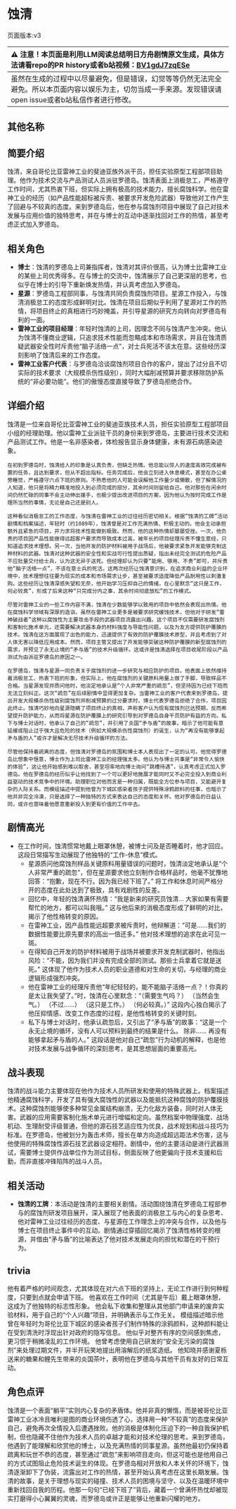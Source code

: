 # 蚀清
页面版本:v3
 

| :warning: 注意！本页面是利用LLM阅读总结明日方舟剧情原文生成，具体方法请看repo的PR history或者b站视频：[BV1gdJ7zqESe](https://www.bilibili.com/video/BV1gdJ7zqESe/)         |
|:----------------------------|
| 虽然在生成的过程中以尽量避免，但是错误，幻觉等等仍然无法完全避免。所以本页面内容以娱乐为主，切勿当成一手来源。发现错误请open issue或者b站私信作者进行修改。|



## 其他名称

## 简要介绍
蚀清，来自哥伦比亚雷神工业的斐迪亚族外派干员，担任实验原型工程部项目助理。他作为技术交流与产品测试人员派驻罗德岛。蚀清表面上消极怠工，严格遵守工作时间，尤其热衷下班，但实际上拥有极高的技术能力，擅长腐蚀科学。他在雷神工业的经历（如产品性能超标被斥责、被要求开发危险武器）导致他对工作产生了回避与不较真的态度。来到罗德岛后，他在参与腐蚀剂项目中展现了自己对技术发展与应用价值的独特思考，并在与博士的互动中逐渐找回对工作的热情，甚至考虑正式加入罗德岛。
## 相关角色
-   **博士**：蚀清的罗德岛上司兼指挥者，蚀清对其评价很高，认为博士比雷神工业的某些上司优秀得多。在与博士的交流中，蚀清展示了自己更深层的思考，也似乎在博士的引导下重新焕发热情，并认真考虑加入罗德岛。
-   **星源**：罗德岛工程部同事，与蚀清共同负责腐蚀剂项目。星源工作投入，与蚀清消极怠工的态度形成鲜明对比。蚀清在项目后期似乎利用了星源对工作的热情，将项目终止的真相进行巧妙掩盖，并引导星源的研究方向转向对罗德岛有利的一面。
-   **雷神工业的项目经理**：年轻时蚀清的上司，因理念不同与蚀清产生冲突。他认为蚀清不懂商业逻辑，只追求技术性能而忽略成本和市场需求，并且在蚀清质疑武器安全性时斥责他“脑子活络一点”，对士兵死活不该太在意。这些经历深刻影响了蚀清后来的工作态度。
-   **雷神工业客户代表**：与罗德岛洽谈腐蚀剂项目合作的客户，提出了过分且不切实际的技术要求（大规模杀伤性级别），同时大幅削减预算并要求移除防护系统的“非必要功能”。他们的傲慢态度直接导致了罗德岛拒绝合作。
## 详细介绍
蚀清是一位来自哥伦比亚雷神工业的斐迪亚族技术人员，担任实验原型工程部项目小组的经理助理。他以雷神工业派驻干员的身份来到罗德岛，主要进行技术交流和产品测试工作。他是一名非感染者，体检报告显示身体健康，未有源石病感染迹象。

    在初到罗德岛时，蚀清给人的印象是认真负责，但缺乏热情。他总能以惊人的速度高效完成被布置的任务，且达到要求，但从不超出指标。任务完成后，他会立刻进入休息模式，甚至在办公桌旁睡觉，严格遵守六点下班的原则。不熟悉他的人可能会误解他工作量少或懒散，但了解情况的人知道，他只是将精力精准地投入到必须完成的部分，其余时间则留给自己。他对那些在闲余时间仍然忙碌的同事不会主动伸出援手，也极少提出改进项目的方案，因为他认为按时完成工作是理所当然的事情，无论是自己还是别人。

    这种看似消极怠工的工作态度，与蚀清在雷神工业的过往经历密切相关。根据“蚀清的工牌”活动剧情和档案描述，年轻时（约1089年），蚀清曾是对工作充满热情、积极主动的。他会主动承担额外且紧急的项目，并力求将技术性能做到极致。然而，他的这种热情却屡屡受挫。一次，他负责的项目因产品性能做得远超客户要求而导致成本过高，被年长的项目经理斥责不懂生意经，只知道追求技术理想。另一次，当他开发的防护材料被用于战场后，他被要求紧急开发能够克制这种材料的武器。蚀清对这种武器的安全性和实战可行性提出质疑，指出未经完全测试的危险产品不应批量交付给士兵，认为这无异于送死。但经理却认为只要“能用、够用、不贵”即可，并斥责他“脑子活络一点”，不该在意士兵的死活。这两次经历让蚀清意识到，在追求商业利益的企业环境中，技术理想往往要为现实的成本和市场需求让步，甚至被要求适度降低产品耐用性以刺激复购。这些经历让蚀清深感失望和无奈，他开始学习压抑自己的情绪，在心里默念“这只是工作，何必较真”，形成了后来这种“只完成分内之事，其余时间彻底放松”的工作模式。

    尽管对雷神工业的一些工作内容不满，蚀清在少数能够学以致用的项目中依然会表现出热情。他在腐蚀科学领域有深厚的造诣，虽然在雷神工业更多是被要求研究缓蚀技术，但他对于研发“雷神破战者”这种以腐蚀性为主要攻击手段的武器项目流露出兴趣。这个项目不仅需要研发腐蚀剂和客制化施术单元，还需要解决武器本身的材料强度与导能性问题，以及为友方提供防护覆膜的技术。蚀清在这方面展现了出色的能力，迅速提供了有效的防护覆膜技术原型，并且考虑到了对人体无害以降低应用成本。然而，项目主管又提出了开发能够突破这种防护覆膜的新型腐蚀剂的需求，并预见了永无止境的“矛与盾”的技术升级循环。这或许是蚀清选择在项目收尾阶段以产品测试为由派驻罗德岛的原因之一。

    在罗德岛，蚀清与星源一同负责关于腐蚀剂的进一步研究与相应防护的项目。他表面上依然维持着消极怠工、热衷下班的形象，但实际上，他在腐蚀剂的关键原料用量上做了手脚，导致样品不合格。当星源发现并质问他时，他淡定地承认是“个人非常严重的疏忽”，但坚持因为已经下班而无法立刻纠正。这次“疏忽”在后续剧情中显得更加复杂。当雷神工业的客户代表来到罗德岛，提出开发大规模杀伤性级别腐蚀剂并削减预算的过分要求时，博士代表罗德岛拒绝了合作，项目因此终止。蚀清巧妙地向星源隐瞒了项目终止的真相，声称客户认为现有腐蚀剂已达预期，反而希望提升防护能力，从而将星源在防护覆膜上的研究引导到对罗德岛自身干员防护有益的方向。私下与博士对话时，他承认了自己的“疏忽”，并引用了炎国“矛与盾”的故事，暗示了他可能有意延缓或阻止过于强大且危险的技术（例如大规模杀伤性腐蚀剂）的诞生，认为“再没有能够拿起矛与盾的人”或许才是解决无尽技术升级循环的方法。

    尽管他保持着疏离的态度，但蚀清对罗德岛的氛围和博士本人表现出了一定的认可。他觉得罗德岛比想象中惬意，博士作为上司比雷神工业的经理强太多。他认为与博士共事是“非常令人愉快的体验”，这让他开始感到难以取舍，甚至坦率地向博士询问“跳槽待遇”，认真考虑正式加入罗德岛。他在罗德岛的经历似乎让他找到了一个可以更好地施展才能同时又不必完全投入到商业利益驱动的技术竞争中的环境。助理职位对他而言是一种归属，既能全方位参与项目，又能避开复杂的人际关系。而模组描述中提到他曾为下城区感染者孩子提供特殊涂鸦颜料的往事，也暗示了他并非完全冷漠，只是选择了一种独特的方式来表达自己的态度和关怀。他对罗德岛的日益认同，或许也意味着他愿意重新投入到更有价值的工作中去。
## 剧情高光
- 在工作时间，蚀清惯常地戴上眼罩休憩，被博士问及是否睡着时，他才回应。这段日常描写生动展现了他独特的“工作-休息”模式。
    - 星源质问他腐蚀剂样品关键原料用量错误的问题时，蚀清淡定地承认是“个人非常严重的疏忽”，但在星源要求他立刻制作合格样品时，他毫不犹豫地回答：“抱歉，现在不行。因为我已经下班了。” 将工作和休息时间严格分开的态度在此处达到了极致，具有戏剧性的反差。
    - 回忆中，年轻的蚀清满怀热情：“我是新来的研究员蚀清... 大家如果有需要帮忙的地方，都可以叫我哦。” 这与他后来的消极态度形成了鲜明的对比，揭示了他性格转变的原因。
    - 在雷神工业，因产品性能远超要求被斥责时，他辩解道：“可是......我们的数据性能要比原先要求的高出一倍还多。” 他对技术理想的追求在此可见一斑。
    - 在得知自己开发的防护材料被用于战场并被要求开发克制武器时，他指出风险：“不能，因为我们并没有完成全部的测试。那些士兵拿着它就是送死。” 这体现了他作为技术人员的职业道德和对生命的关切，与经理的商业逻辑形成强烈冲突。
    - 他在雷神工业的经理斥责他“年纪轻轻的，能不能脑子活络一点？！你真的是太让我失望了。”时，蚀清在心里默念：“（需要生气吗？） （当然会生气。） （不过......） （这只是工作。） （何必较真。）” 这段内心独白揭示了他压抑情感、改变工作态度的过程，是他性格转变的关键时刻。
    - 私下与博士对话时，他承认疏忽后，又引出了“矛与盾”的故事：“这是一个永无止境的循环，没有人可以预料到最终的结果是什么。 除非...... 再没有能够拿起矛与盾的人。” 这段话是他对自己“疏忽”行为动机的解释，也是他对技术发展与战争循环的深刻思考，是其思想层面的重要高光。
## 战斗表现
蚀清的战斗能力主要体现在他作为技术人员所研发和使用的特殊武器上。档案描述他精通腐蚀科学，开发了具有强大腐蚀性的武器以及能抵抗这种腐蚀的防护覆膜技术。这种腐蚀剂能够使多种常见金属结构崩溃，无力化敌方装备，同时对人体无害。武器的应用需要客制化施术单元进行增幅和定向。虽然档案中物理强度、战场机动、生理耐受评级普通，但他的源石技艺适应性为优良，战术规划和战斗技巧为标准。在罗德岛，他被划分为轰击术师，擅长在单方向造成超远距法术伤害，这与他使用的特殊腐蚀性源石技艺武器设定相符。剧情中，他的主要活动是进行武器测试，需要博士提供作战单位作为测试目标，侧面反映了他更偏向于技术支援和后勤，而非直接冲锋陷阵的战斗人员。
## 相关活动
-   **蚀清的工牌**：本活动是蚀清的主要相关剧情。活动围绕蚀清在罗德岛工程部参与的腐蚀剂研发项目展开，深入展现了他表面的消极怠工与内心的复杂思考、他对雷神工业过往经历的态度、与星源在工作理念上的冲突与合作，以及他与博士在项目终止事件中的互动。剧情通过穿插回忆揭示了蚀清性格转变的根源，并借由“矛与盾”的比喻表达了他对技术发展走向的担忧和潜在的干预行为。
## trivia
他有着严格的时间观念，尤其体现在对六点下班的坚持上，无论工作进行到何种程度，只要到点就会申请下班。
    他喜欢在工作时间（尤其是午后）戴上眼罩休憩，这成为了他独特的标志性形象。
    他会私下收集和整理从其他部门申请来的废弃实验材料，用于自己的“个人兴趣”项目，并明确表示与工作无关。
    模组描述暗示他曾在年轻时为哥伦比亚下城区的感染者孩子们制作特殊的涂鸦颜料，这种颜料能让在受到清洗时浮现出针对政府的隐写信息。
    他似乎对整齐有序的空间感到焦虑，更习惯于稍微凌乱的工作环境。
    他曾考虑使用自己研发的“安全无污染的腐蚀剂”来处理过期文件，并半开玩笑地提出用溶解后的纸浆造纸。
    他知晓并感谢夏栎送来的糖果和鲤先生带来的炎国茶叶，表明他在罗德岛与其他干员有友好的日常互动。
## 角色点评
蚀清是一个表面“躺平”实则内心复杂的矛盾体。他并非真的懒惰，而是被哥伦比亚雷神工业冰冷且唯利是图的商业环境伤透了心，选择用一种“不较真”的态度来保护自己，避免再次全情投入后遭遇挫败。他的消极是体制化压迫下的一种自我保护机制，但也隐藏不住他作为技术人员的卓越才能和对技术伦理的思考。来到罗德岛，他遇到了能理解和欣赏他的博士，以及充满热情的同事星源。虽然他最初仍保持着疏离和玩世不恭的态度，甚至通过“疏忽”来影响项目走向，但这可能也是他用自己的方式试图阻止危险技术诞生的体现。在罗德岛相对开放和人本关怀的环境下，蚀清逐渐卸下了伪装，流露出对工作的热情，甚至开始认真考虑在这里长期发展。蚀清的故事，是关于理想与现实的碰撞、技术人员的困境与坚守、以及在温暖环境中重新找回自我的历程。他那一句句“已经下班了”背后，藏着一个曾满怀热忱却被现实打磨得小心翼翼的灵魂，而罗德岛或许正是能够让他重新闪耀的地方。